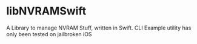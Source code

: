 # libNVRAMSwift

A Library to manage NVRAM Stuff, written in Swift.
CLI Example utility has only been tested on jailbroken iOS
